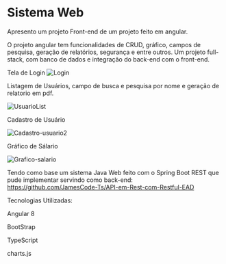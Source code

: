 
# Sistema Web

Apresento um projeto Front-end de um projeto feito em angular.

O projeto angular tem funcionalidades de CRUD, gráfico, campos de pesquisa, geração de relatórios, segurança e entre outros. 
Um projeto full-stack, com banco de dados e integração do back-end com o front-end. 

Tela de Login
![Login](https://github.com/JamesCode-Ts/Angular-REST-EAD/assets/63932833/1f1148f9-fb2a-4e37-8ec4-611126897eca)

Listagem de Usuários, campo de busca e pesquisa por nome e geração de relatorio em pdf.

![UsuarioList](https://github.com/JamesCode-Ts/Angular-REST-EAD/assets/63932833/ed3392d6-4079-4d24-abc0-0a1bd2126f1a)

Cadastro de Usuário

![Cadastro-usuario2](https://github.com/JamesCode-Ts/Angular-REST-EAD/assets/63932833/0fcf338f-973c-4b2b-80f6-ab302bbe9d22)

Gráfico de Sálario 

![Grafico-salario](https://github.com/JamesCode-Ts/Angular-REST-EAD/assets/63932833/14392551-fe14-47bc-9b89-7600200351bf)



Tendo como base um sistema Java Web feito com o Spring Boot REST que pude implementar servindo como back-end:
https://github.com/JamesCode-Ts/API-em-Rest-com-Restful-EAD

Tecnologias Utilizadas:

Angular 8

BootStrap

TypeScript

charts.js





